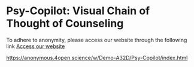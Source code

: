 # Psy-Copilot: Visual Chain of Thought of Counseling
To adhere to anonymity, please access our website through the following link
[Access our website](https://anonymous.4open.science/w/Demo-A32D/Psy-Copilot/index.html) 

https://anonymous.4open.science/w/Demo-A32D/Psy-Copilot/index.html
